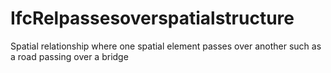 IfcRelpassesoverspatialstructure
================================
Spatial relationship where one spatial element passes over another such as a
road passing over a bridge


